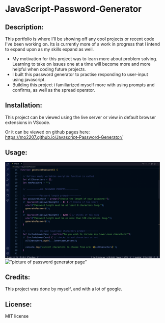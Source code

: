# JavaScript-Password-Generator

## Description:
  
This portfolio is where I'll be showing off any cool projects or recent code I've been working on. Its is currently more of a work in progress that I intend to expand upon as my skills expand as well.
  - My motivation for this project was to learn more about problem solving. Learning to take on issues one at a time will become more and more helpful when coding future projects.
  - I built this password generator to practise responding to user-input using javascript.
  - Building this project i familiarized myself more with using prompts and confirms, as well as the spread operator.
  
## Installation:
This project can be viewed using the live server or view in default browser extensions in VScode.

Or it can be viewed on github pages here: https://mo2207.github.io/Javascript-Password-Generator/

## Usage:
!["picture of password generator code"](/assets/images/PasswordGeneratorCode.png)
!["picture of password generator page"](/assets/imagesPasswordGeneratorScreenshot/.png)

## Credits:
This project was done by myself, and with a lot of google.

## License:
MIT license
